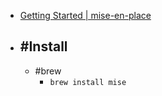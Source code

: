 - [Getting Started | mise-en-place](https://mise.jdx.dev/getting-started.html)
- ## #Install
	- #brew
		- `brew install mise`